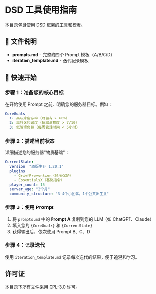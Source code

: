 # DSD 工具使用指南

本目录包含使用 DSD 框架的工具和模板。

## 📁 文件说明

- **prompts.md** - 完整的四个 Prompt 模板（A/B/C/D）
- **iteration_template.md** - 迭代记录模板

## 🚀 快速开始

### 步骤 1：准备您的核心目标

在开始使用 Prompt 之前，明确您的服务器目标。例如：

```yaml
CoreGoals:
  1: 高玩家留存率（月留存 > 60%）
  2: 高社区和谐度（玩家满意度 > 7/10）
  3: 低管理负担（每周管理时间 < 5小时）
```

### 步骤 2：描述当前状态

详细描述您的服务器"物质基础"：

```yaml
CurrentState:
  version: "原版生存 1.20.1"
  plugins:
    - GriefPrevention（领地保护）
    - EssentialsX（基础指令）
  player_count: 15
  server_age: "2个月"
  community_structure: "3-4个小团体，1个公共出生点"
```

### 步骤 3：使用 Prompt

1. 将 `prompts.md` 中的 **Prompt A** 复制到您的 LLM（如 ChatGPT、Claude）
2. 填入您的 `{CoreGoals}` 和 `{CurrentState}`
3. 获得输出后，依次使用 Prompt B、C、D

### 步骤 4：记录迭代

使用 `iteration_template.md` 记录每次迭代的结果，便于追溯和学习。

## 许可证

本目录下所有文件采用 GPL-3.0 许可。
